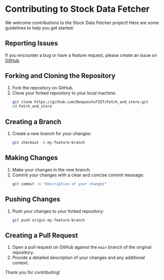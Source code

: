 # Contributing to Stock Data Fetcher

We welcome contributions to the Stock Data Fetcher project! Here are some guidelines to help you get started:

## Reporting Issues

If you encounter a bug or have a feature request, please create an issue on [GitHub](https://github.com/DeepanshuTIET/Fetch_and_store/issues).

## Forking and Cloning the Repository

1. Fork the repository on GitHub.
2. Clone your forked repository to your local machine:
    ```bash
    git clone https://github.com/DeepanshuTIET/Fetch_and_store.git
    cd Fetch_and_store
    ```

## Creating a Branch

1. Create a new branch for your changes:
    ```bash
    git checkout -b my-feature-branch
    ```

## Making Changes

1. Make your changes in the new branch.
2. Commit your changes with a clear and concise commit message:
    ```bash
    git commit -m "Description of your changes"
    ```

## Pushing Changes

1. Push your changes to your forked repository:
    ```bash
    git push origin my-feature-branch
    ```

## Creating a Pull Request

1. Open a pull request on GitHub against the `main` branch of the original repository.
2. Provide a detailed description of your changes and any additional context.

Thank you for contributing!

